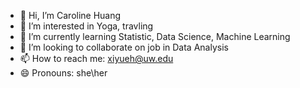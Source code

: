 - 👋 Hi, I’m Caroline Huang
- 👀 I’m interested in Yoga, travling
- 🌱 I’m currently learning  Statistic, Data Science, Machine Learning
- 💞️ I’m looking to collaborate on job in Data Analysis
- 📫 How to reach me: xiyueh@uw.edu
- 😄 Pronouns: she\her

<!---
CarolineeXi/CarolineeXi is a ✨ special ✨ repository because its `README.md` (this file) appears on your GitHub profile.
You can click the Preview link to take a look at your changes.
--->
